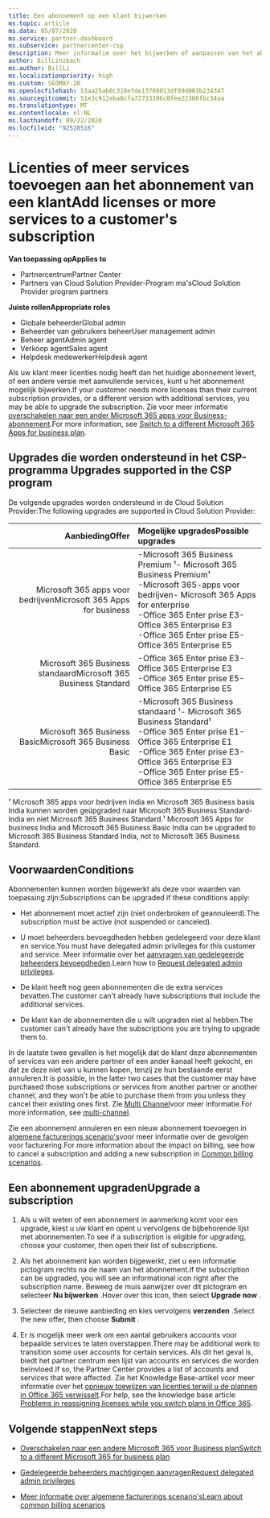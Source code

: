 ```yaml
---
title: Een abonnement op een klant bijwerken
ms.topic: article
ms.date: 05/07/2020
ms.service: partner-dashboard
ms.subservice: partnercenter-csp
description: Meer informatie over het bijwerken of aanpassen van het abonnement van een klant. Voeg meer licenties toe of ga naar een andere versie met meer services.
author: BillLinzbach
ms.author: BillLi
ms.localizationpriority: high
ms.custom: SEOMAY.20
ms.openlocfilehash: 53aa25ab0c318efde13788013df09d003b234347
ms.sourcegitcommit: 51e3c912eba8cfa72733206c0fee22386fbc34aa
ms.translationtype: MT
ms.contentlocale: nl-NL
ms.lasthandoff: 09/22/2020
ms.locfileid: "92528516"
---
```

# <a name="add-licenses-or-more-services-to-a-customers-subscription"></a><span data-ttu-id="35956-104">Licenties of meer services toevoegen aan het abonnement van een klant</span><span class="sxs-lookup"><span data-stu-id="35956-104">Add licenses or more services to a customer's subscription</span></span>

<span data-ttu-id="35956-105">**Van toepassing op**</span><span class="sxs-lookup"><span data-stu-id="35956-105">**Applies to**</span></span>

- <span data-ttu-id="35956-106">Partnercentrum</span><span class="sxs-lookup"><span data-stu-id="35956-106">Partner Center</span></span>
- <span data-ttu-id="35956-107">Partners van Cloud Solution Provider-Program ma's</span><span class="sxs-lookup"><span data-stu-id="35956-107">Cloud Solution Provider program partners</span></span>

<span data-ttu-id="35956-108">**Juiste rollen**</span><span class="sxs-lookup"><span data-stu-id="35956-108">**Appropriate roles**</span></span>

- <span data-ttu-id="35956-109">Globale beheerder</span><span class="sxs-lookup"><span data-stu-id="35956-109">Global admin</span></span>
- <span data-ttu-id="35956-110">Beheerder van gebruikers beheer</span><span class="sxs-lookup"><span data-stu-id="35956-110">User management admin</span></span>
- <span data-ttu-id="35956-111">Beheer agent</span><span class="sxs-lookup"><span data-stu-id="35956-111">Admin agent</span></span>
- <span data-ttu-id="35956-112">Verkoop agent</span><span class="sxs-lookup"><span data-stu-id="35956-112">Sales agent</span></span>
- <span data-ttu-id="35956-113">Helpdesk medewerker</span><span class="sxs-lookup"><span data-stu-id="35956-113">Helpdesk agent</span></span>

<span data-ttu-id="35956-114">Als uw klant meer licenties nodig heeft dan het huidige abonnement levert, of een andere versie met aanvullende services, kunt u het abonnement mogelijk bijwerken.</span><span class="sxs-lookup"><span data-stu-id="35956-114">If your customer needs more licenses than their current subscription provides, or a different version with additional services, you may be able to upgrade the subscription.</span></span> <span data-ttu-id="35956-115">Zie voor meer informatie [overschakelen naar een ander Microsoft 365 apps voor Business-abonnement](/microsoft-365/commerce/subscriptions/switch-to-a-different-plan).</span><span class="sxs-lookup"><span data-stu-id="35956-115">For more information, see [Switch to a different Microsoft 365 Apps for business plan](/microsoft-365/commerce/subscriptions/switch-to-a-different-plan).</span></span>

## <a name="upgrades-supported-in-the-csp-program"></a><span data-ttu-id="35956-116">Upgrades die worden ondersteund in het CSP-programma <a id="upgradesubscription"></a></span><span class="sxs-lookup"><span data-stu-id="35956-116">Upgrades supported in the CSP program <a id="upgradesubscription"></a></span></span>

<span data-ttu-id="35956-117">De volgende upgrades worden ondersteund in de Cloud Solution Provider:</span><span class="sxs-lookup"><span data-stu-id="35956-117">The following upgrades are supported in Cloud Solution Provider:</span></span>

| <span data-ttu-id="35956-118">Aanbieding</span><span class="sxs-lookup"><span data-stu-id="35956-118">Offer</span></span> | <span data-ttu-id="35956-119">Mogelijke upgrades</span><span class="sxs-lookup"><span data-stu-id="35956-119">Possible upgrades</span></span>|
|---:|:---|
| <span data-ttu-id="35956-120">Microsoft 365 apps voor bedrijven</span><span class="sxs-lookup"><span data-stu-id="35956-120">Microsoft 365 Apps for business</span></span>   | <span data-ttu-id="35956-121">-Microsoft 365 Business Premium ¹</span><span class="sxs-lookup"><span data-stu-id="35956-121">- Microsoft 365 Business Premium¹</span></span> <br/>  <span data-ttu-id="35956-122">-Microsoft 365-apps voor bedrijven</span><span class="sxs-lookup"><span data-stu-id="35956-122">- Microsoft 365 Apps for enterprise</span></span> <br/> <span data-ttu-id="35956-123">-Office 365 Enter prise E3</span><span class="sxs-lookup"><span data-stu-id="35956-123">- Office 365 Enterprise E3</span></span> <br/> <span data-ttu-id="35956-124">-Office 365 Enter prise E5</span><span class="sxs-lookup"><span data-stu-id="35956-124">- Office 365 Enterprise E5</span></span> <br/> |
| <span data-ttu-id="35956-125">Microsoft 365 Business standaard</span><span class="sxs-lookup"><span data-stu-id="35956-125">Microsoft 365 Business Standard</span></span>    | <span data-ttu-id="35956-126">-Office 365 Enter prise E3</span><span class="sxs-lookup"><span data-stu-id="35956-126">- Office 365 Enterprise E3</span></span> <br/> <span data-ttu-id="35956-127">-Office 365 Enter prise E5</span><span class="sxs-lookup"><span data-stu-id="35956-127">- Office 365 Enterprise E5</span></span> <br/> |
| <span data-ttu-id="35956-128">Microsoft 365 Business Basic</span><span class="sxs-lookup"><span data-stu-id="35956-128">Microsoft 365 Business Basic</span></span> | <span data-ttu-id="35956-129">-Microsoft 365 Business standaard ¹</span><span class="sxs-lookup"><span data-stu-id="35956-129">- Microsoft 365 Business Standard¹</span></span> <br/> <span data-ttu-id="35956-130">-Office 365 Enter prise E1</span><span class="sxs-lookup"><span data-stu-id="35956-130">- Office 365 Enterprise E1</span></span> <br/> <span data-ttu-id="35956-131">-Office 365 Enter prise E3</span><span class="sxs-lookup"><span data-stu-id="35956-131">- Office 365 Enterprise E3</span></span><br/> <span data-ttu-id="35956-132">-Office 365 Enter prise E5</span><span class="sxs-lookup"><span data-stu-id="35956-132">- Office 365 Enterprise E5</span></span> <br/> |

<span data-ttu-id="35956-133">¹ Microsoft 365 apps voor bedrijven India en Microsoft 365 Business basis India kunnen worden geüpgraded naar Microsoft 365 Business Standard-India en niet Microsoft 365 Business Standard.</span><span class="sxs-lookup"><span data-stu-id="35956-133">¹ Microsoft 365 Apps for business India and Microsoft 365 Business Basic India can be upgraded to Microsoft 365 Business Standard India, not to Microsoft 365 Business Standard.</span></span>


## <a name="conditions"></a><span data-ttu-id="35956-134">Voorwaarden</span><span class="sxs-lookup"><span data-stu-id="35956-134">Conditions</span></span>

<span data-ttu-id="35956-135">Abonnementen kunnen worden bijgewerkt als deze voor waarden van toepassing zijn:</span><span class="sxs-lookup"><span data-stu-id="35956-135">Subscriptions can be upgraded if these conditions apply:</span></span>

- <span data-ttu-id="35956-136">Het abonnement moet actief zijn (niet onderbroken of geannuleerd).</span><span class="sxs-lookup"><span data-stu-id="35956-136">The subscription must be active (not suspended or canceled).</span></span>

- <span data-ttu-id="35956-137">U moet beheerders bevoegdheden hebben gedelegeerd voor deze klant en service.</span><span class="sxs-lookup"><span data-stu-id="35956-137">You must have delegated admin privileges for this customer and service.</span></span> <span data-ttu-id="35956-138">Meer informatie over het [aanvragen van gedelegeerde beheerders bevoegdheden](request-a-relationship-with-a-customer.md).</span><span class="sxs-lookup"><span data-stu-id="35956-138">Learn how to [Request delegated admin privileges](request-a-relationship-with-a-customer.md).</span></span>

- <span data-ttu-id="35956-139">De klant heeft nog geen abonnementen die de extra services bevatten.</span><span class="sxs-lookup"><span data-stu-id="35956-139">The customer can't already have subscriptions that include the additional services.</span></span>

- <span data-ttu-id="35956-140">De klant kan de abonnementen die u wilt upgraden niet al hebben.</span><span class="sxs-lookup"><span data-stu-id="35956-140">The customer can't already have the subscriptions you are trying to upgrade them to.</span></span>

<span data-ttu-id="35956-141">In de laatste twee gevallen is het mogelijk dat de klant deze abonnementen of services van een andere partner of een ander kanaal heeft gekocht, en dat ze deze niet van u kunnen kopen, tenzij ze hun bestaande eerst annuleren.</span><span class="sxs-lookup"><span data-stu-id="35956-141">It is possible, in the latter two cases that the customer may have purchased those subscriptions or services from another partner or another channel, and they won't be able to purchase them from you unless they cancel their existing ones first.</span></span> <span data-ttu-id="35956-142">Zie [Multi Channel](multichannel.md)voor meer informatie.</span><span class="sxs-lookup"><span data-stu-id="35956-142">For more information, see [multi-channel](multichannel.md).</span></span>

<span data-ttu-id="35956-143">Zie een abonnement annuleren en een nieuw abonnement toevoegen in [algemene facturerings scenario's](common-billing-scenarios.md)voor meer informatie over de gevolgen voor facturering.</span><span class="sxs-lookup"><span data-stu-id="35956-143">For more information about the impact on billing, see how to cancel a subscription and adding a new subscription in [Common billing scenarios](common-billing-scenarios.md).</span></span>

## <a name="upgrade-a-subscription"></a><span data-ttu-id="35956-144">Een abonnement upgraden</span><span class="sxs-lookup"><span data-stu-id="35956-144">Upgrade a subscription</span></span>

1. <span data-ttu-id="35956-145">Als u wilt weten of een abonnement in aanmerking komt voor een upgrade, kiest u uw klant en opent u vervolgens de bijbehorende lijst met abonnementen.</span><span class="sxs-lookup"><span data-stu-id="35956-145">To see if a subscription is eligible for upgrading, choose your customer, then open their list of subscriptions.</span></span>

2. <span data-ttu-id="35956-146">Als het abonnement kan worden bijgewerkt, ziet u een informatie pictogram rechts na de naam van het abonnement.</span><span class="sxs-lookup"><span data-stu-id="35956-146">If the subscription can be upgraded, you will see an informational icon right after the subscription name.</span></span> <span data-ttu-id="35956-147">Beweeg de muis aanwijzer over dit pictogram en selecteer **Nu bijwerken** .</span><span class="sxs-lookup"><span data-stu-id="35956-147">Hover over this icon, then select **Upgrade now** .</span></span>

3. <span data-ttu-id="35956-148">Selecteer de nieuwe aanbieding en kies vervolgens **verzenden** .</span><span class="sxs-lookup"><span data-stu-id="35956-148">Select the new offer, then choose **Submit** .</span></span>

4. <span data-ttu-id="35956-149">Er is mogelijk meer werk om een aantal gebruikers accounts voor bepaalde services te laten overstappen.</span><span class="sxs-lookup"><span data-stu-id="35956-149">There may be additional work to transition some user accounts for certain services.</span></span> <span data-ttu-id="35956-150">Als dit het geval is, biedt het partner centrum een lijst van accounts en services die worden beïnvloed.</span><span class="sxs-lookup"><span data-stu-id="35956-150">If so, the Partner Center provides a list of accounts and services that were affected.</span></span> <span data-ttu-id="35956-151">Zie het Knowledge Base-artikel voor meer informatie over het [opnieuw toewijzen van licenties terwijl u de plannen in Office 365 verwisselt](/microsoft-365/commerce/subscriptions/switch-to-a-different-plan).</span><span class="sxs-lookup"><span data-stu-id="35956-151">For help, see the knowledge base article [Problems in reassigning licenses while you switch plans in Office 365](/microsoft-365/commerce/subscriptions/switch-to-a-different-plan).</span></span>


## <a name="next-steps"></a><span data-ttu-id="35956-152">Volgende stappen</span><span class="sxs-lookup"><span data-stu-id="35956-152">Next steps</span></span>

- [<span data-ttu-id="35956-153">Overschakelen naar een andere Microsoft 365 voor Business plan</span><span class="sxs-lookup"><span data-stu-id="35956-153">Switch to a different Microsoft 365 for business plan</span></span>](/microsoft-365/commerce/subscriptions/switch-to-a-different-plan)

- [<span data-ttu-id="35956-154">Gedelegeerde beheerders machtigingen aanvragen</span><span class="sxs-lookup"><span data-stu-id="35956-154">Request delegated admin privileges</span></span>](request-a-relationship-with-a-customer.md)

- [<span data-ttu-id="35956-155">Meer informatie over algemene facturerings scenario's</span><span class="sxs-lookup"><span data-stu-id="35956-155">Learn about common billing scenarios</span></span>](common-billing-scenarios.md)
